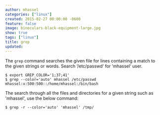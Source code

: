 ```yaml
---
author: mhassel
categories: ["linux"]
created: 2015-02-27 00:00:00 -0600
feature: false
image: binoculars-black-equipment-large.jpg
show: true
tags: ["linux"]
title: grep
updated:
---
```

The `grep` command searches the given file for lines containing a match to the given strings or words. Search
‘/etc/passwd‘ for ‘mhassel‘ user.

```shell
$ export GREP_COLOR='1;37;41'
$ grep --color='auto' mhassel /etc/passwd
mhassel:x:500:500::/home/mhassel:/bin/bash
```

The search through all the files and directories for a given string such as 'mhassel', use the below command:

```shell
$ grep -r --color='auto' 'mhassel' /tmp/
```

